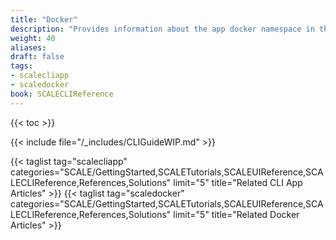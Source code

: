 ```yaml
---
title: "Docker"
description: "Provides information about the app docker namespace in the TrueNAS CLI. Includes command syntax and common commands."
weight: 40
aliases:
draft: false
tags:
- scalecliapp
- scaledocker
book: SCALECLIReference
---
```


{{< toc >}}

{{< include file="/_includes/CLIGuideWIP.md" >}}

{{< taglist tag="scalecliapp" categories="SCALE/GettingStarted,SCALETutorials,SCALEUIReference,SCALECLIReference,References,Solutions" limit="5" title="Related CLI App Articles" >}}
{{< taglist tag="scaledocker" categories="SCALE/GettingStarted,SCALETutorials,SCALEUIReference,SCALECLIReference,References,Solutions" limit="5" title="Related Docker Articles" >}}